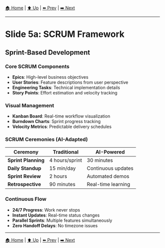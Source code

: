 [🏠 Home](../slide-deck.md) | [⬆️ Up](../slide-deck.md) | [⬅️ Prev](slide-05-development-principles.md) | [➡️ Next](slide-05b-xp-practices.md)

---

# Slide 5a: SCRUM Framework

## Sprint-Based Development

### Core SCRUM Components

- **Epics**: High-level business objectives
- **User Stories**: Feature descriptions from user perspective
- **Engineering Tasks**: Technical implementation details
- **Story Points**: Effort estimation and velocity tracking

### Visual Management

- **Kanban Board**: Real-time workflow visualization
- **Burndown Charts**: Sprint progress tracking
- **Velocity Metrics**: Predictable delivery schedules

### SCRUM Ceremonies (AI-Adapted)

| Ceremony | Traditional | AI-Powered |
|----------|-------------|------------|
| **Sprint Planning** | 4 hours/sprint | 30 minutes |
| **Daily Standup** | 15 min/day | Continuous updates |
| **Sprint Review** | 2 hours | Automated demos |
| **Retrospective** | 90 minutes | Real-time learning |

### Continuous Flow

- **24/7 Progress**: Work never stops
- **Instant Updates**: Real-time status changes
- **Parallel Sprints**: Multiple features simultaneously
- **Zero Handoff Delays**: No timezone issues

---

[🏠 Home](../slide-deck.md) | [⬆️ Up](../slide-deck.md) | [⬅️ Prev](slide-05-development-principles.md) | [➡️ Next](slide-05b-xp-practices.md)
